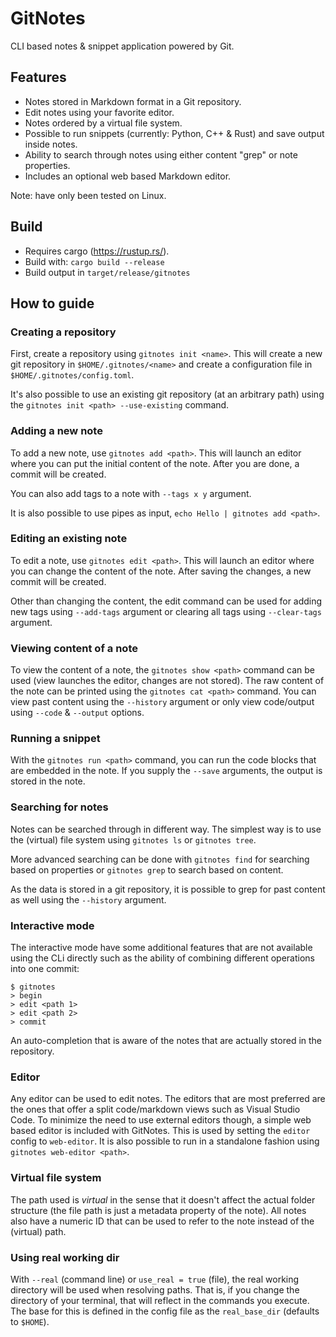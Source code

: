 # GitNotes
CLI based notes & snippet application powered by Git.

## Features
* Notes stored in Markdown format in a Git repository.
* Edit notes using your favorite editor.
* Notes ordered by a virtual file system.
* Possible to run snippets (currently: Python, C++ & Rust) and save output inside notes.
* Ability to search through notes using either content "grep" or note properties.
* Includes an optional web based Markdown editor.

Note: have only been tested on Linux.

## Build
* Requires cargo (https://rustup.rs/).
* Build with: `cargo build --release`
* Build output in `target/release/gitnotes`

## How to guide

### Creating a repository
First, create a repository using `gitnotes init <name>`. This will create a new git repository in `$HOME/.gitnotes/<name>` and create a configuration file in `$HOME/.gitnotes/config.toml`.

It's also possible to use an existing git repository (at an arbitrary path) using the `gitnotes init <path> --use-existing` command.

### Adding a new note
To add a new note, use `gitnotes add <path>`. This will launch an editor where you can put the initial content of the note. After you are done, a commit will be created.

You can also add tags to a note with `--tags x y` argument.

It is also possible to use pipes as input, `echo Hello | gitnotes add <path>`.

### Editing an existing note
To edit a note, use `gitnotes edit <path>`. This will launch an editor where you can change the content of the note. After saving the changes, a new commit will be created. 

Other than changing the content, the edit command can be used for adding new tags using `--add-tags` argument or clearing all tags using `--clear-tags` argument.

### Viewing content of a note
To view the content of a note, the `gitnotes show <path>` command can be used (view launches the editor, changes are not stored). The raw content of the note can be printed using the `gitnotes cat <path>` command. You can view past content using the `--history` argument or only view code/output using `--code` & `--output` options.

### Running a snippet
With the `gitnotes run <path>` command, you can run the code blocks that are embedded in the note. If you supply the `--save` arguments, the output is stored in the note.

### Searching for notes
Notes can be searched through in different way. The simplest way is to use the (virtual) file system using `gitnotes ls` or `gitnotes tree`. 

More advanced searching can be done with `gitnotes find` for searching based on properties or `gitnotes grep` to search based on content.

As the data is stored in a git repository, it is possible to grep for past content as well using the `--history` argument.

### Interactive mode
The interactive mode have some additional features that are not available using the CLi directly such as the ability of combining different operations into one commit:

```
$ gitnotes
> begin
> edit <path 1>
> edit <path 2>
> commit
```

An auto-completion that is aware of the notes that are actually stored in the repository.

### Editor
Any editor can be used to edit notes. The editors that are most preferred are the ones that offer a split code/markdown views such as Visual Studio Code. To minimize the need to use external editors though, a simple web based editor is included with GitNotes. This is used by setting the `editor` config to `web-editor`. It is also possible to run in a standalone fashion using `gitnotes web-editor <path>`.

### Virtual file system
The path used is _virtual_ in the sense that it doesn't affect the actual folder structure (the file path is just a metadata property of the note). All notes also have a numeric ID that can be used to refer to the note instead of the (virtual) path.

### Using real working dir
With `--real` (command line) or `use_real = true` (file), the real working directory will be used when resolving paths. That is, if you change the directory of your terminal, that will reflect in the commands you execute.
The base for this is defined in the config file as the `real_base_dir` (defaults to `$HOME`).